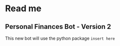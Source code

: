 # Read me

## Personal Finances Bot - Version 2

This new bot will use the python package `insert here`